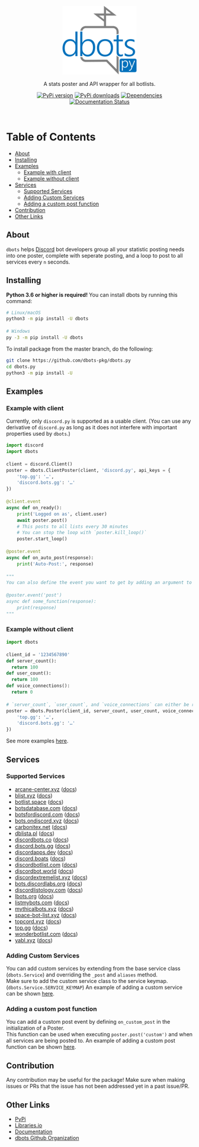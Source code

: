 <div align="center">
  <p>
    <img src="static/logo.png" alt="dbots.py logo" width="200" />
  </p>
  <p>A stats poster and API wrapper for all botlists.</p>
  <p>
    <a href="https://www.pypi.org/project/dbots"><img src="https://img.shields.io/pypi/v/dbots?style=for-the-badge" alt="PyPi version" /></a>
    <a href="https://www.pypi.org/project/dbots"><img src="https://img.shields.io/pypi/dm/dbots?style=for-the-badge" alt="PyPi downloads" /></a>
    <a href="https://libraries.io/pypi/dbots"><img src="https://img.shields.io/librariesio/release/pypi/dbots?style=for-the-badge" alt="Dependencies" /></a>
    <a href="https://dbots.readthedocs.io/en/latest/?badge=latest"><img src="https://readthedocs.org/projects/dbots/badge/?version=latest&style=for-the-badge" alt="Documentation Status" /></a>
  </p>
</div>
<br/>

<!-- omit in toc -->
# Table of Contents
- [About](#about)
- [Installing](#installing)
- [Examples](#examples)
  - [Example with client](#example-with-client)
  - [Example without client](#example-without-client)
- [Services](#services)
  - [Supported Services](#supported-services)
  - [Adding Custom Services](#adding-custom-services)
  - [Adding a custom post function](#adding-a-custom-post-function)
- [Contribution](#contribution)
- [Other Links](#other-links)

## About
`dbots` helps [Discord](https://discordapp.com) bot developers group all your statistic posting needs into one poster, complete with seperate posting, and a loop to post to all services every `n` seconds.

## Installing
**Python 3.6 or higher is required!**
You can install dbots by running this command:
```sh
# Linux/macOS
python3 -m pip install -U dbots

# Windows
py -3 -m pip install -U dbots
```

To install package from the master branch, do the following:
```sh
git clone https://github.com/dbots-pkg/dbots.py
cd dbots.py
python3 -m pip install -U
```

## Examples

### Example with client
Currently, only `discord.py` is supported as a usable client. (You can use any derivative of `discord.py` as long as it does not interfere with important properties used by `dbots`.)
```py
import discord
import dbots

client = discord.Client()
poster = dbots.ClientPoster(client, 'discord.py', api_keys = {
    'top.gg': '…',
    'discord.bots.gg': '…'
})

@client.event
async def on_ready():
    print('Logged on as', client.user)
    await poster.post()
    # This posts to all lists every 30 minutes
    # You can stop the loop with `poster.kill_loop()`
    poster.start_loop()

@poster.event
async def on_auto_post(response):
    print('Auto-Post:', response)

"""
You can also define the event you want to get by adding an argument to the decorator.

@poster.event('post')
async def some_function(response):
    print(response)
"""
```

### Example without client
```py
import dbots

client_id = '1234567890'
def server_count():
  return 100
def user_count():
  return 100
def voice_connections():
  return 0

# `server_count`, `user_count`, and `voice_connections` can either be regular functions or coroutines
poster = dbots.Poster(client_id, server_count, user_count, voice_connections, api_keys = {
    'top.gg': '…',
    'discord.bots.gg': '…'
})
```

See more examples [here](/examples).

## Services

### Supported Services
 - [arcane-center.xyz](https://arcane-center.xyz) ([docs](https://dbots.readthedocs.io/en/latest/api.html#dbots.Arcane))
 - [blist.xyz](https://blist.xyz) ([docs](https://dbots.readthedocs.io/en/latest/api.html#dbots.Blist))
 - [botlist.space](https://botlist.space) ([docs](https://dbots.readthedocs.io/en/latest/api.html#dbots.BotListSpace))
 - [botsdatabase.com](https://botsdatabase.com/) ([docs](https://dbots.readthedocs.io/en/latest/api.html#dbots.BotsDataBase))
 - [botsfordiscord.com](https://botsfordiscord.com) ([docs](https://dbots.readthedocs.io/en/latest/api.html#dbots.BotsForDiscord))
 - [bots.ondiscord.xyz](https://bots.ondiscord.xyz) ([docs](https://dbots.readthedocs.io/en/latest/api.html#dbots.BotsOnDiscord))
 - [carbonitex.net](https://www.carbonitex.net/Discord/bots) ([docs](https://dbots.readthedocs.io/en/latest/api.html#dbots.Carbon))
 - [dblista.pl](https://dblista.pl) ([docs](https://dbots.readthedocs.io/en/latest/api.html#dbots.DBLista))
 - [discordbots.co](https://discordbots.co) ([docs](https://dbots.readthedocs.io/en/latest/api.html#dbots.DiscordBotsCo))
 - [discord.bots.gg](https://discord.bots.gg) ([docs](https://dbots.readthedocs.io/en/latest/api.html#dbots.DiscordBotsGG))
 - [discordapps.dev](https://discordapps.dev) ([docs](https://dbots.readthedocs.io/en/latest/api.html#dbots.DiscordAppsDev))
 - [discord.boats](https://discord.boats) ([docs](https://dbots.readthedocs.io/en/latest/api.html#dbots.DiscordBoats))
 - [discordbotlist.com](https://discordbotlist.com) ([docs](https://dbots.readthedocs.io/en/latest/api.html#dbots.DiscordBotList))
 - [discordbot.world](https://discordbot.world) ([docs](https://dbots.readthedocs.io/en/latest/api.html#dbots.DiscordBotWorld))
 - [discordextremelist.xyz](https://discordextremelist.xyz) ([docs](https://dbots.readthedocs.io/en/latest/api.html#dbots.DiscordExtremeList))
 - [bots.discordlabs.org](https://bots.discordlabs.org) ([docs](https://dbots.readthedocs.io/en/latest/api.html#dbots.DiscordLabs))
 - [discordlistology.com](https://discordlistology.com) ([docs](https://dbots.readthedocs.io/en/latest/api.html#dbots.DiscordListology))
 - [lbots.org](https://lbots.org) ([docs](https://dbots.readthedocs.io/en/latest/api.html#dbots.LBots))
 - [listmybots.com](https://listmybots.com) ([docs](https://dbots.readthedocs.io/en/latest/api.html#dbots.ListMyBots))
 - [mythicalbots.xyz](https://mythicalbots.xyz) ([docs](https://dbots.readthedocs.io/en/latest/api.html#dbots.MythicalBots))
 - [space-bot-list.xyz](https://space-bot-list.xyz) ([docs](https://dbots.readthedocs.io/en/latest/api.html#dbots.SpaceBotsList))
 - [topcord.xyz](https://topcord.xyz) ([docs](https://dbots.readthedocs.io/en/latest/api.html#dbots.TopCord))
 - [top.gg](https://top.gg) ([docs](https://dbots.readthedocs.io/en/latest/api.html#dbots.TopGG))
 - [wonderbotlist.com](https://wonderbotlist.com) ([docs](https://dbots.readthedocs.io/en/latest/api.html#dbots.WonderBotList))
 - [yabl.xyz](yabl.xyz) ([docs](https://dbots.readthedocs.io/en/latest/api.html#dbots.YABL))

### Adding Custom Services
You can add custom services by extending from the base service class (`dbots.Service`) and overriding the `_post`  and `aliases` method.  
Make sure to add the custom service class to the service keymap. (`dbots.Service.SERVICE_KEYMAP`) An example of adding a custom service can be shown [here](/examples/custom_service.py).

### Adding a custom post function
You can add a custom post event by defining `on_custom_post` in the initialization of a Poster.  
This function can be used when executing `poster.post('custom')` and when all services are being posted to. 
An example of adding a custom post function can be shown [here](/examples/custom_post.py).

## Contribution
Any contribution may be useful for the package! Make sure when making issues or PRs that the issue has not been addressed yet in a past issue/PR.

## Other Links
- [PyPi](https://www.pypi.org/project/dbots)
- [Libraries.io](https://libraries.io/pypi/dbots)
- [Documentation](https://dbots.readthedocs.io/en/latest/index.html)
- [dbots Github Organization](https://github.com/dbots-pkg)